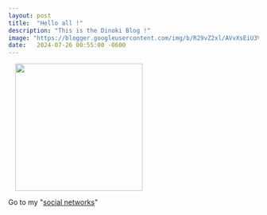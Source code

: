 ```yaml
---
layout: post
title:  "Hello all !"
description: "This is the Dinoki Blog !"
image: "https://blogger.googleusercontent.com/img/b/R29vZ2xl/AVvXsEiU3VYYQ51WJ2HTFUfH3UzLMnk6GG7vqc-rrby6rMtFANO9ZNmnIunjwCj4Up8jloKlYzwx7a0vGYmmK-hGloWENK3rQkLwqFZ4Mtfq7tdsXMrThwTPJWb4tEFDwydtUbzAwp2PQ1OWyoQ8e7enQkbA0lU5sLkQG31OlV8xoxt7GbHaIuKbvDq_74w9Y8bF/s1600/263%20sin%20t%C3%ADtulo_20240709235751.jpg"
date:   2024-07-26 00:55:00 -0600
---
```


<p style="text-align: left is the Dinoki Blog !</p><div class="separator" style="clear: both; text-align: left;"><a href="https://blogger.googleusercontent.com/img/b/R29vZ2xl/AVvXsEiU3VYYQ51WJ2HTFUfH3UzLMnk6GG7vqc-rrby6rMtFANO9ZNmnIunjwCj4Up8jloKlYzwx7a0vGYmmK-hGloWENK3rQkLwqFZ4Mtfq7tdsXMrThwTPJWb4tEFDwydtUbzAwp2PQ1OWyoQ8e7enQkbA0lU5sLkQG31OlV8xoxt7GbHaIuKbvDq_74w9Y8bF/s1600/263%20sin%20t%C3%ADtulo_20240709235751.jpg" imageanchor="1" style="margin-left: 1em; margin-right: 1em;"><img border="0" draggable="false" data-original-height="256" data-original-width="256" height="256" src="https://blogger.googleusercontent.com/img/b/R29vZ2xl/AVvXsEiU3VYYQ51WJ2HTFUfH3UzLMnk6GG7vqc-rrby6rMtFANO9ZNmnIunjwCj4Up8jloKlYzwx7a0vGYmmK-hGloWENK3rQkLwqFZ4Mtfq7tdsXMrThwTPJWb4tEFDwydtUbzAwp2PQ1OWyoQ8e7enQkbA0lU5sLkQG31OlV8xoxt7GbHaIuKbvDq_74w9Y8bF/s1600/263%20sin%20t%C3%ADtulo_20240709235751.jpg" width="256" /></a></div>

<br />

<p style="text-align: left;">Go to my "<a href="http://bio.link/dinoki_0n" target="_blank">social networks</a>"</p>
